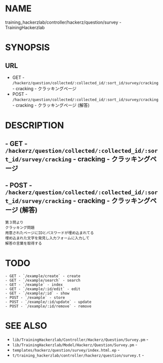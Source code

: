 # NAME

training_hackerzlab/controller/hackerz/question/survey - TrainingHackerzlab

# SYNOPSIS

## URL

- GET - `/hackerz/question/collected/:collected_id/:sort_id/survey/cracking` - cracking - クラッキングページ
- POST - `/hackerz/question/collected/:collected_id/:sort_id/survey/cracking` - cracking - クラッキングページ (解答)

# DESCRIPTION

## - GET - `/hackerz/question/collected/:collected_id/:sort_id/survey/cracking` - cracking - クラッキングページ
## - POST - `/hackerz/question/collected/:collected_id/:sort_id/survey/cracking` - cracking - クラッキングページ (解答)

```
第３問より
クラッキング問題
用意されたページにIDとパスワードが埋め込まれてる
埋め込まれた文字を発見し入力フォームに入力して
解答の言葉を取得する
```

# TODO

```
- GET - `/example/create` - create
- GET - `/example/search` - search
- GET - `/example` - index
- GET - `/example/:id/edit` - edit
- GET - `/example/:id` - show
- POST - `/example` - store
- POST - `/example/:id/update` - update
- POST - `/example/:id/remove` - remove
```

# SEE ALSO

- `lib/TrainingHackerzlab/Controller/Hackerz/Question/Survey.pm` -
- `lib/TrainingHackerzlab/Model/Hackerz/Question/Survey.pm` -
- `templates/hackerz/question/survey/index.html.ep` -
- `t/training_hackerzlab/controller/hackerz/question/survey.t` -
